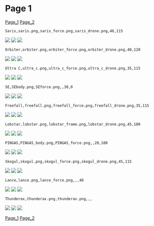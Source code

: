 # Page 1
[Page_1](./Page_1.md)
[Page_2](./Page_2.md)

`Saris,saris.png,saris_force.png,saris_drone.png,46,115`

![](https://github.com/areon546/NovaDriftCustomSkinRepository/raw/main/custom_skins/saris.png)
![](https://github.com/areon546/NovaDriftCustomSkinRepository/raw/main/custom_skins/saris_force.png)
![](https://github.com/areon546/NovaDriftCustomSkinRepository/raw/main/custom_skins/saris_drone.png)


`Orbiter,orbiter.png,orbiter_force.png,orbiter_drone.png,40,120`

![](https://github.com/areon546/NovaDriftCustomSkinRepository/raw/main/custom_skins/orbiter.png)
![](https://github.com/areon546/NovaDriftCustomSkinRepository/raw/main/custom_skins/orbiter_force.png)
![](https://github.com/areon546/NovaDriftCustomSkinRepository/raw/main/custom_skins/orbiter_drone.png)


`Ultra C,ultra_c.png,ultra_c_force.png,ultra_c_drone.png,35,115`

![](https://github.com/areon546/NovaDriftCustomSkinRepository/raw/main/custom_skins/ultra_c.png)
![](https://github.com/areon546/NovaDriftCustomSkinRepository/raw/main/custom_skins/ultra_c_force.png)
![](https://github.com/areon546/NovaDriftCustomSkinRepository/raw/main/custom_skins/ultra_c_drone.png)


`SE,SEbody.png,SEforce.png,,30,0`

![](https://github.com/areon546/NovaDriftCustomSkinRepository/raw/main/custom_skins/SEbody.png)
![](https://github.com/areon546/NovaDriftCustomSkinRepository/raw/main/custom_skins/SEforce.png)
![](https://github.com/areon546/NovaDriftCustomSkinRepository/raw/main/custom_skins/)


`Freefall,freefall.png,freefall_force.png,freefall_drone.png,35,115`

![](https://github.com/areon546/NovaDriftCustomSkinRepository/raw/main/custom_skins/freefall.png)
![](https://github.com/areon546/NovaDriftCustomSkinRepository/raw/main/custom_skins/freefall_force.png)
![](https://github.com/areon546/NovaDriftCustomSkinRepository/raw/main/custom_skins/freefall_drone.png)


`Lobstar,lobstar.png,lobstar_frame.png,lobstar_drone.png,45,180`

![](https://github.com/areon546/NovaDriftCustomSkinRepository/raw/main/custom_skins/lobstar.png)
![](https://github.com/areon546/NovaDriftCustomSkinRepository/raw/main/custom_skins/lobstar_frame.png)
![](https://github.com/areon546/NovaDriftCustomSkinRepository/raw/main/custom_skins/lobstar_drone.png)


`PINGAS,PINGAS_body.png,PINGAS_force.png,,20,180`

![](https://github.com/areon546/NovaDriftCustomSkinRepository/raw/main/custom_skins/PINGAS_body.png)
![](https://github.com/areon546/NovaDriftCustomSkinRepository/raw/main/custom_skins/PINGAS_force.png)
![](https://github.com/areon546/NovaDriftCustomSkinRepository/raw/main/custom_skins/)


`Skogul,skogul.png,skogul_force.png,skogul_drone.png,45,115`

![](https://github.com/areon546/NovaDriftCustomSkinRepository/raw/main/custom_skins/skogul.png)
![](https://github.com/areon546/NovaDriftCustomSkinRepository/raw/main/custom_skins/skogul_force.png)
![](https://github.com/areon546/NovaDriftCustomSkinRepository/raw/main/custom_skins/skogul_drone.png)


`Lance,lance.png,lance_force.png,,,40`

![](https://github.com/areon546/NovaDriftCustomSkinRepository/raw/main/custom_skins/lance.png)
![](https://github.com/areon546/NovaDriftCustomSkinRepository/raw/main/custom_skins/lance_force.png)
![](https://github.com/areon546/NovaDriftCustomSkinRepository/raw/main/custom_skins/)


`Thunderax,thunderax.png,thunderax.png,,,`

![](https://github.com/areon546/NovaDriftCustomSkinRepository/raw/main/custom_skins/thunderax.png)
![](https://github.com/areon546/NovaDriftCustomSkinRepository/raw/main/custom_skins/thunderax.png)
![](https://github.com/areon546/NovaDriftCustomSkinRepository/raw/main/custom_skins/)

[Page_1](./Page_1.md)
[Page_2](./Page_2.md)
